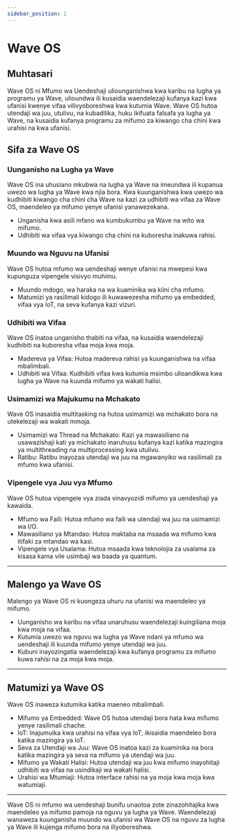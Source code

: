 ```yaml
---
sidebar_position: 1
---
```


# Wave OS

## Muhtasari
Wave OS ni Mfumo wa Uendeshaji uliounganishwa kwa karibu na lugha ya programu ya Wave, ulioundwa ili kusaidia waendelezaji kufanya kazi kwa ufanisi kwenye vifaa vilivyoboreshwa kwa kutumia Wave.
Wave OS hutoa utendaji wa juu, utulivu, na kubadilika, huku ikifuata falsafa ya lugha ya Wave, na kusaidia kufanya programu za mifumo za kiwango cha chini kwa urahisi na kwa ufanisi.

## Sifa za Wave OS
### Uunganisho na Lugha ya Wave
Wave OS ina uhusiano mkubwa na lugha ya Wave na imeundwa ili kupanua uwezo wa lugha ya Wave kwa njia bora.
Kwa kuunganishwa kwa uwezo wa kudhibiti kiwango cha chini cha Wave na kazi za udhibiti wa vifaa za Wave OS, maendeleo ya mifumo yenye ufanisi yanawezekana.

* Unganisha kwa asili mfano wa kumbukumbu ya Wave na wito wa mifumo.
* Udhibiti wa vifaa vya kiwango cha chini na kuboresha inakuwa rahisi.

### Muundo wa Nguvu na Ufanisi
Wave OS hutoa mfumo wa uendeshaji wenye ufanisi na mwepesi kwa kupunguza vipengele visivyo muhimu.

* Muundo mdogo, wa haraka na wa kuaminika wa kiini cha mfumo.
* Matumizi ya rasilimali kidogo ili kuwawezesha mifumo ya embedded, vifaa vya IoT, na seva kufanya kazi vizuri.

### Udhibiti wa Vifaa
Wave OS inatoa unganisho thabiti na vifaa, na kusaidia waendelezaji kudhibiti na kuboresha vifaa moja kwa moja.

* Madereva ya Vifaa: Hutoa madereva rahisi ya kuunganishwa na vifaa mbalimbali.
* Udhibiti wa Vifaa: Kudhibiti vifaa kwa kutumia msimbo ulioandikwa kwa lugha ya Wave na kuunda mifumo ya wakati halisi.

### Usimamizi wa Majukumu na Mchakato
Wave OS inasaidia multitasking na hutoa usimamizi wa mchakato bora na utekelezaji wa wakati mmoja.

* Usimamizi wa Thread na Mchakato: Kazi ya mawasiliano na usawazishaji kati ya michakato inaruhusu kufanya kazi katika mazingira ya multithreading na multiprocessing kwa utulivu.
* Ratibu: Ratibu inayozaa utendaji wa juu na mgawanyiko wa rasilimali za mfumo kwa ufanisi.

### Vipengele vya Juu vya Mfumo
Wave OS hutoa vipengele vya ziada vinavyozidi mifumo ya uendeshaji ya kawaida.

* Mfumo wa Faili: Hutoa mfumo wa faili wa utendaji wa juu na usimamizi wa I/O.
* Mawasiliano ya Mtandao: Hutoa maktaba na msaada wa mifumo kwa itifaki za mtandao wa kasi.
* Vipengele vya Usalama: Hutoa msaada kwa teknolojia za usalama za kisasa kama vile usimbaji wa baada ya quantum.

---

## Malengo ya Wave OS
Malengo ya Wave OS ni kuongeza uhuru na ufanisi wa maendeleo ya mifumo.

* Uunganisho wa karibu na vifaa unaruhusu waendelezaji kuingiliana moja kwa moja na vifaa.
* Kutumia uwezo wa nguvu wa lugha ya Wave ndani ya mfumo wa uendeshaji ili kuunda mifumo yenye utendaji wa juu.
* Kubuni inayozingatia waendelezaji kwa kufanya programu za mifumo kuwa rahisi na za moja kwa moja.

---

## Matumizi ya Wave OS
Wave OS inaweza kutumika katika maeneo mbalimbali.

* Mifumo ya Embedded: Wave OS hutoa utendaji bora hata kwa mifumo yenye rasilimali chache.
* IoT: Inajumuika kwa urahisi na vifaa vya IoT, ikisaidia maendeleo bora katika mazingira ya IoT.
* Seva za Utendaji wa Juu: Wave OS inatoa kazi za kuaminika na bora katika mazingira ya seva na mifumo ya utendaji wa juu.
* Mifumo ya Wakati Halisi: Hutoa utendaji wa juu kwa mifumo inayohitaji udhibiti wa vifaa na usindikaji wa wakati halisi.
* Urahisi wa Mtumiaji: Hutoa interface rahisi na ya moja kwa moja kwa watumiaji.

---

Wave OS ni mfumo wa uendeshaji bunifu unaotoa zote zinazohitajika kwa maendeleo ya mifumo pamoja na nguvu ya lugha ya Wave.
Waendelezaji wanaweza kuunganisha muundo wa ufanisi wa Wave OS na nguvu za lugha ya Wave ili kujenga mifumo bora na iliyoboreshwa.

